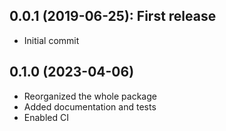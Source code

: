 ## 0.0.1 (2019-06-25): First release

* Initial commit

## 0.1.0 (2023-04-06)

* Reorganized the whole package
* Added documentation and tests
* Enabled CI
